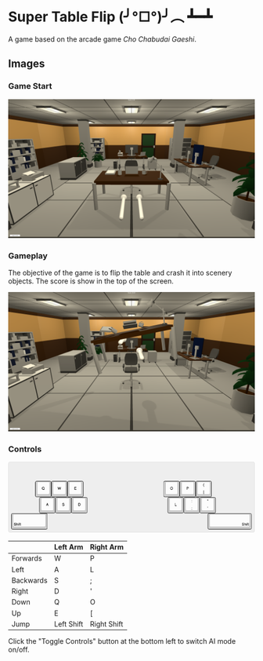 # Super Table Flip (╯°□°)╯︵ ┻━┻
A game based on the arcade game _Cho Chabudai Gaeshi_.

## Images

### Game Start

![Game Start](./game-start.png)

### Gameplay

The objective of the game is to flip the table and crash it into scenery
objects. The score is show in the top of the screen.

![Gameplay](./gameplay.png)

### Controls

![Keyboard Layout](./keyboard-layout.png)

|           | Left Arm   | Right Arm   |
|-----------|------------|-------------|
| Forwards  | W          | P           |
| Left      | A          | L           |
| Backwards | S          | ;           |
| Right     | D          | '           |
| Down      | Q          | O           |
| Up        | E          | [           |
| Jump      | Left Shift | Right Shift |

Click the "Toggle Controls" button at the bottom left to switch AI mode on/off.
